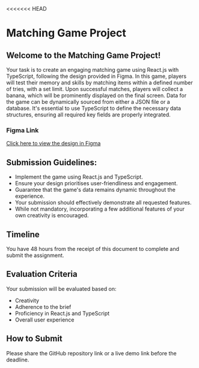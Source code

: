 <<<<<<< HEAD
# Matching Game Project

## Welcome to the Matching Game Project!

Your task is to create an engaging matching game using React.js with TypeScript, following the design provided in Figma. In this game, players will test their memory and skills by matching items within a defined number of tries, with a set limit. Upon successful matches, players will collect a banana, which will be prominently displayed on the final screen. Data for the game can be dynamically sourced from either a JSON file or a database. It's essential to use TypeScript to define the necessary data structures, ensuring all required key fields are properly integrated.

### Figma Link
[Click here to view the design in Figma](https://www.figma.com/file/b21PAd21BgqZghJucatgy4/Brightchamps-Tech-task?type=design&node-id=0-611&mode=design)

## Submission Guidelines:
- Implement the game using React.js and TypeScript.
- Ensure your design prioritises user-friendliness and engagement.
- Guarantee that the game's data remains dynamic throughout the experience.
- Your submission should effectively demonstrate all requested features.
- While not mandatory, incorporating a few additional features of your own creativity is encouraged.

## Timeline
You have 48 hours from the receipt of this document to complete and submit the assignment.

## Evaluation Criteria
Your submission will be evaluated based on:
- Creativity
- Adherence to the brief
- Proficiency in React.js and TypeScript
- Overall user experience

## How to Submit
Please share the GitHub repository link or a live demo link before the deadline.

